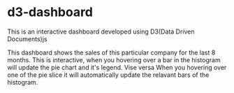 # d3-dashboard
This is an interactive dashboard developed using D3(Data Driven Documents)js

This dashboard shows the sales of this particular company for the last 8 months. This is interactive, when you hovering over a bar in the histogram will update the pie chart and it's legend.
Vise versa When you hovering over one of the pie slice it will automatically update the relavant bars of the histogram. 
